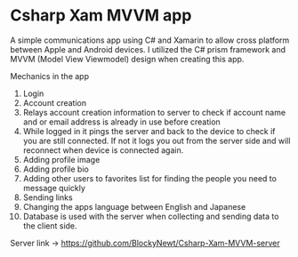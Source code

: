 # Csharp Xam MVVM app

A simple communications app using C# and Xamarin to allow cross platform between Apple and Android devices. I utilized the C# prism framework and MVVM (Model View Viewmodel) design when creating this app.

Mechanics in the app
1. Login
3. Account creation
4. Relays account creation information to server to check if account name and or email address is already in use before creation
5. While logged in it pings the server and back to the device to check if you are still connected. If not it logs you out from the server side and will reconnect when device is connected again.
6. Adding profile image
7. Adding profile bio
8. Adding other users to favorites list for finding the people you need to message quickly
9. Sending links
10. Changing the apps language between English and Japanese
11. Database is used with the server when collecting and sending data to the client side.


Server link -> https://github.com/BlockyNewt/Csharp-Xam-MVVM-server
